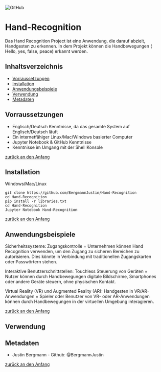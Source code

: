 ![GitHub](https://img.shields.io/github/directory-file-count/BergmannJustin/Hand-Recognition)
# Hand-Recognition

Das Hand Recognition Project ist eine Anwendung, die darauf abzielt, Handgesten zu erkennen. 
In dem Projekt können die Handbewegungen ( Hello, yes, false, peace) erkannt werden.




## Inhaltsverzeichnis

- [Vorraussetzungen](#Vorraussetzungen)
- [Installation](#Installation)
- [Anwendungsbeispiele](#Anwendungsbeispiele)
- [Verwendung](#Verwendung)
- [Metadaten](#Metadaten)


## Vorraussetzungen

- Englisch/Deutsch Kenntnisse, da das gesamte System auf Englisch/Deutsch läuft
- Ein internetfähiger Linux/Mac/Windows basierter Computer
- Jupyter Notebook & GitHub Kenntnisse 
- Kenntnisse im Umgang mit der Shell Konsole

[zurück an den Anfang](#Write-o-mat)


## Installation

Windows/Mac/Linux

```shell
git clone https://github.com/BergmannJustin/Hand-Recognition
cd Hand-Recognition
pip install -r libraries.txt
cd Hand-Recognition
Jupyter Notebook Hand-Recognition
```

[zurück an den Anfang](#Write-o-mat)


## Anwendungsbeispiele

Sicherheitssysteme:
Zugangskontrolle = Unternehmen können Hand Recognition verwenden, um den Zugang zu sicheren Bereichen zu autorisieren. Dies könnte in Verbindung mit traditionellen Zugangskarten oder Passwörtern stehen.

Interaktive Benutzerschnittstellen:
Touchless Steuerung von Geräten = Nutzer können durch Handbewegungen digitale Bildschirme, Smartphones oder andere Geräte steuern, ohne physischen Kontakt.

Virtual Reality (VR) und Augmented Reality (AR):
Handgesten in VR/AR-Anwendungen = Spieler oder Benutzer von VR- oder AR-Anwendungen können durch Handbewegungen in der virtuellen Umgebung interagieren.


[zurück an den Anfang](#Write-o-mat)


## Verwendung




## Metadaten

- Justin Bergmann - Github: @BergmannJustin

[zurück an den Anfang](#Write-o-mat)





